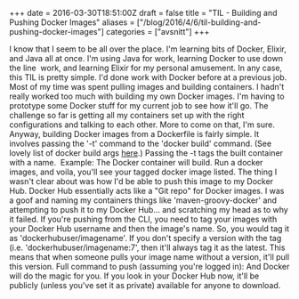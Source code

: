 +++
date = 2016-03-30T18:51:00Z
draft = false
title = "TIL - Building and Pushing Docker Images"
aliases = ["/blog/2016/4/6/til-building-and-pushing-docker-images"]
categories = ["avsnitt"]
+++

I know that I seem to be all over the place. I'm learning bits of Docker, Elixir, and Java all at once. I'm using Java for work, learning Docker to use down the line &nbsp;work, and learning Elixir for my personal amusement.
In any case, this TIL is pretty simple.
I'd done work with Docker before at a previous job. Most of my time was spent pulling images and building containers. I hadn't really worked too much with building my own Docker images.
I'm having to prototype some Docker stuff for my current job to see how it'll go. The challenge so far is getting all my containers set up with the right configurations and talking to each other. More to come on that, I'm sure.
Anyway, building Docker images from a Dockerfile is fairly simple. It involves passing the '-t' command to the 'docker build' command. (See lovely list of docker build args [here](https://docs.docker.com/engine/reference/commandline/build/).) Passing the -t tags the built container with a name.&nbsp;
Example:
The Docker container will build. Run a docker images, and voila, you'll see your tagged docker image listed.
The thing I wasn't clear about was how I'd be able to push this image to my Docker Hub. Docker Hub essentially acts like a "Git repo" for Docker images. I was a goof and naming my containers things like 'maven-groovy-docker' and attempting to push it to my Docker Hub... and scratching my head as to why it failed.
If you're pushing from the CLI, you need to tag your images with your Docker Hub username and then the image's name. So, you would tag it as 'dockerhubuser/imagename'. If you don't specify a version with the tag (i.e. 'dockerhubuser/imagename:7', then it'll always tag it as the latest. This means that when someone pulls your image name without a version, it'll pull this version.
Full command to push (assuming you're logged in):
And Docker will do the magic for you. If you look in your Docker Hub now, it'll be publicly (unless you've set it as private) available for anyone to download.

